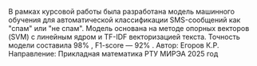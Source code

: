 В рамках курсовой работы была разработана модель машинного обучения для автоматической классификации SMS-сообщений как "спам" или "не спам".
Модель основана на методе опорных векторов (SVM) с линейным ядром и TF-IDF векторизацией текста.
Точность модели составила 98% , F1-score — 92% .
Автор:
Егоров К.Р.
Направление: Прикладная математика
РТУ МИРЭА
2025 год
